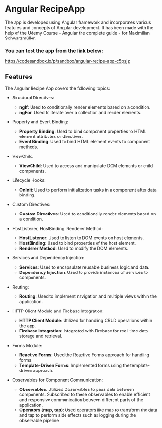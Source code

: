 # Angular RecipeApp

The app is developed using Angular framework and incorporates various features and concepts of Angular development.
It has been made with the help of the Udemy Course - Angular the complete guide - for Maximilian Schwarzmüller.

### You can test the app from the link below:
https://codesandbox.io/p/sandbox/angular-recipe-app-c5psjz

## Features

The Angular Recipe App covers the following topics:
 * Structural Directives:
   - **ngIf**: Used to conditionally render elements based on a condition.
   - **ngFor**: Used to iterate over a collection and render elements.

 * Property and Event Binding:
    - **Property Binding**: Used to bind component properties to HTML element attributes or directives.
    - **Event Binding**: Used to bind HTML element events to component methods.

* ViewChild:
   - **ViewChild**: Used to access and manipulate DOM elements or child components.
  
* Lifecycle Hooks:
    - **OnInit**: Used to perform initialization tasks in a component after data binding.

* Custom Directives:
   - **Custom Directives**: Used to conditionally render elements based on a condition.

* HostListener, HostBinding, Renderer Method:
    - **HostListener**: Used to listen to DOM events on host elements.
    - **HostBinding**: Used to bind properties of the host element.
    - **Renderer Method**: Used to modify the DOM elements.

* Services and Dependency Injection:
    - **Services**: Used to encapsulate reusable business logic and data.
    - **Dependency Injection**: Used to provide instances of services to components.

* Routing:
    - **Routing**: Used to implement navigation and multiple views within the application.

* HTTP Client Module and Firebase Integration:
  - **HTTP Client Module**: Utilized for handling CRUD operations within the app.
  - **Firebase Integration**: Integrated with Firebase for real-time data storage and retrieval.

* Forms Module:
  - **Reactive Forms**: Used the Reactive Forms approach for handling forms.
  - **Template-Driven Forms**: Implemented forms using the template-driven approach.

* Observables for Component Communication:
  - **Observables**: Utilized Observables to pass data between components. Subscribed to these observables to enable efficient and responsive communication between different parts of the application.
  - **Operators (map, tap)**: Used operators like map to transform the data and tap to perform side effects such as logging during the observable pipeline
